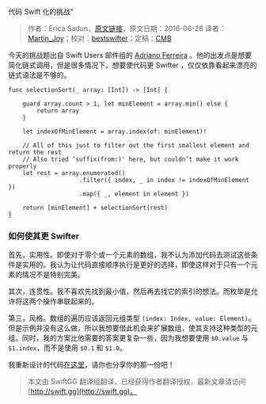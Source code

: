 代码 Swift 化的挑战"

> 作者：Erica Sadun，[原文链接](http://ericasadun.com/2016/06/28/make-it-swifter-challenge/)，原文日期：2016-06-28
> 译者：[Martin_Joy](http://www.jianshu.com/users/9c51a213b02e/latest_articles)；校对：[bestswifter](http://bestswifter.com)；定稿：[CMB](https://github.com/chenmingbiao)
  









今天的挑战题出自 Swift Users 邮件组的 [Adriano Ferreira](http://ericasadun.com/2016/06/28/make-it-swifter-challenge/) 。他的出发点是想要简化链式调用，但是很多情况下，想要使代码更 Swifter ，仅仅依靠看起来漂亮的链式语法是不够的。



    
    func selectionSort(_ array: [Int]) -> [Int] {
    
        guard array.count > 1, let minElement = array.min() else {
            return array
        }
    
        let indexOfMinElement = array.index(of: minElement)!
    
        // All of this just to filter out the first smallest element and return the rest
        // Also tried ‘suffix(from:)' here, but couldn’t make it work properly
        let rest = array.enumerated()
                        .filter({ index, _ in index != indexOfMinElement })
                        .map({ _, element in element })
    
        return [minElement] + selectionSort(rest)
    }

###  如何使其更 Swifter

首先，实用性。即使对于零个或一个元素的数组，我不认为添加代码去测试这些条件是实用的。我认为让代码直接顺序执行是更好的选择，即使这样对于只有一个元素的情况不是特别完美。

其次，连贯性。我不喜欢先找到最小值，然后再去找它的索引的想法。而枚举是允许将这两个操作串联起来的。

第三，风格。数组的遍历应该返回元组类型 `(index: Index, value: Element)`。但是示例并没有这么做，所以我想要借此机会来扩展数组，使其支持这种类型的元组。同时，我的方案比他需要的答案更复杂一些，因为我想要使用 `$0.value` 与 `$1.index`，而不是使用 `$0.1` 和 `$1.0`。

我重新设计的代码[在这里](https://gist.github.com/erica/124b64b4e71372fe04b44e1e02d448ca)，请你也分享你的那一份吧！
> 本文由 SwiftGG 翻译组翻译，已经获得作者翻译授权，最新文章请访问 [http://swift.gg](http://swift.gg)。